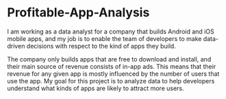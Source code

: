 # Profitable-App-Analysis
I am working as a data analyst for a company that builds Android and iOS mobile apps, and my job is to enable the team of developers to make data-driven decisions with respect to the kind of apps they build.

The company only builds apps that are free to download and install, and their main source of revenue consists of in-app ads. This means that their revenue for any given app is mostly influenced by the number of users that use the app. My goal for this project is to analyze data to help developers understand what kinds of apps are likely to attract more users.
